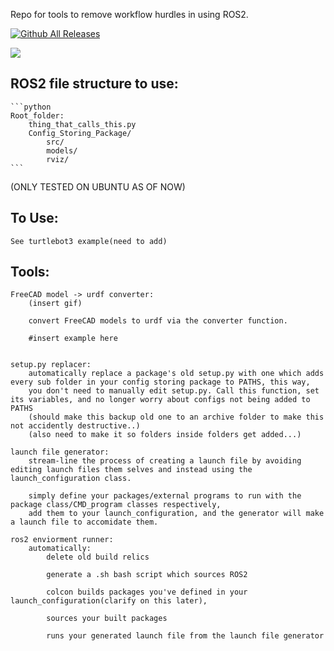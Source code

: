 Repo for tools to remove workflow hurdles in using ROS2.

[![Github All Releases](https://img.shields.io/github/downloads/rydb/ROS2_easy/total.svg)]()

![](https://github.com/user/rydb/ROS2_easy/ROS2_easy.png) 

## ROS2 file structure to use:
	```python
	Root_folder:
		thing_that_calls_this.py
		Config_Storing_Package/
			src/
			models/
			rviz/
	```		
		
(ONLY TESTED ON UBUNTU AS OF NOW)

## To Use:
	See turtlebot3 example(need to add)

## Tools:
	
	FreeCAD model -> urdf converter:
		(insert gif)
		
		convert FreeCAD models to urdf via the converter function. 
		
		#insert example here
		
		
	setup.py replacer:
		automatically replace a package's old setup.py with one which adds every sub folder in your config storing package to PATHS, this way,
		you don't need to manually edit setup.py. Call this function, set its variables, and no longer worry about configs not being added to PATHS
		(should make this backup old one to an archive folder to make this not accidently destructive..)
		(also need to make it so folders inside folders get added...)
		
	launch file generator:
		stream-line the process of creating a launch file by avoiding editing launch files them selves and instead using the launch_configuration class.
		
		simply define your packages/external programs to run with the package class/CMD_program classes respectively,
		add them to your launch_configuration, and the generator will make a launch file to accomidate them.
		
	ros2 enviorment runner:
		automatically: 
			delete old build relics
		
			generate a .sh bash script which sources ROS2
			
			colcon builds packages you've defined in your launch_configuration(clarify on this later),
			
			sources your built packages
			
			runs your generated launch file from the launch file generator
